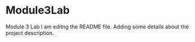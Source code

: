 # Module3Lab
Module 3 Lab
I am editng the README file. Adding some details about the 
project description.
